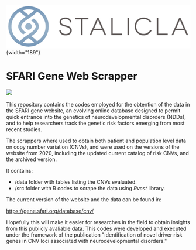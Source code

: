 ![](images/STALICLA_logo_color.png){width="189"}

# SFARI Gene Web Scrapper

[![](https://zenodo.org/badge/doi/XXXX/xxx.svg)](http://dx.doi.org/XXXX/xxx)

This repository contains the codes employed for the obtention of the data in the SFARI gene website, an evolving online database designed to permit quick entrance into the genetics of neurodevelopmental disorders (NDDs), and to help researchers track the genetic risk factors emerging from most recent studies.

The scrappers where used to obtain both patient and population level data on copy number variation (CNVs), and were used on the versions of the website from 2020, including the updated current catalog of risk CNVs, and the archived version.

It contains:

-   /data folder with tables listing the CNVs evaluated.
-   /src folder with R codes to scrape the data using *Rvest* library.

The current version of the website and the data can be found in:

<https://gene.sfari.org/database/cnv/>

Hopefully this will make it easier for researches in the field to obtain insights from this publicly avaliable data. This codes were developed and executed under the framework of the publication "Identification of novel driver risk genes in CNV loci associated with neurodevelopmental disorders."
